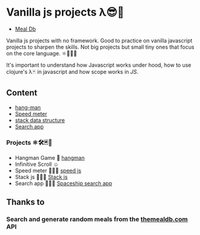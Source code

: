 # Vanilla js projects λ😎🚀

* [Meal Db](#mealdb)

Vanilla js projects with no framework. Good to practice on vanilla javascript projects to sharpen the skills.
Not big projects but small tiny ones that focus on the core language. ⚛️💪🏻🤓

It's important to understand how Javascript works under hood, how to use clojure's λ🃏 in javascript and how scope works in _JS_.

## Content
* [hang-man](#search-app)
* [Speed meter](#speed)
* [stack data structure](#stack)
* [Search app](#search-app)

### Projects ⚛️🛠🃏🤗

* Hangman Game 🐙 [hangman](https://codepen.io/legionista1994/pen/ExPdMZB) <a name = "hang-man"> </a>
* Infinitive Scroll ☺️
* Speed meter 🧚🏻‍♂️ [speed js](https://codepen.io/legionista1994/pen/xxZyBdK) <a name = "speed"> </a>
* Stack js 🧚🏻‍🍛  [Stack js](https://codepen.io/legionista1994/pen/dyGrKEe) <a name = "stack"> </a>
* Search app 🧚🏻‍🍛  [Spaceship search app](https://codepen.io/legionista1994/pen/qBZxPJz) <a name = "search-app"> </a>

## Thanks to

### Search and generate random meals from the [themealdb.com](www.themealdb.com) API <a name = "mealdb"> </a>
